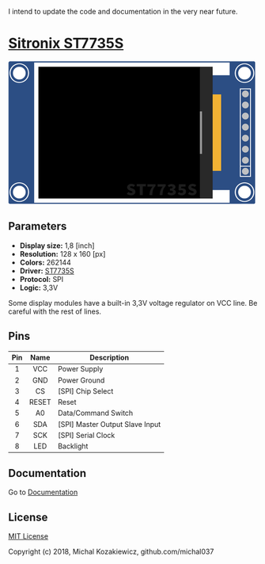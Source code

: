 I intend to update the code and documentation in the very near future.

# [Sitronix ST7735S](http://www.sitronix.com.tw/en/product/Driver/mobile_display.html)
[![ST7735S png](documentation/img/st7735s-small.png)](documentation/img/st7735s-full.png)


## Parameters
* **Display size:** 1,8 [inch]
* **Resolution:** 128 x 160 [px]
* **Colors:** 262144
* **Driver:** [ST7735S](documentation/datasheet/st7735s_datasheet_v1.4.pdf)
* **Protocol:** SPI
* **Logic:** 3,3V

Some display modules have a built-in 3,3V voltage regulator on VCC line. Be careful with the rest of lines.

## Pins
| Pin | Name | Description |
| :---: | :---: | --- |
| 1 | VCC | Power Supply |
| 2 | GND | Power Ground |
| 3 | CS | [SPI] Chip Select |
| 4 | RESET | Reset |
| 5 | A0 | Data/Command Switch |
| 6 | SDA | [SPI] Master Output Slave Input |
| 7 | SCK | [SPI] Serial Clock |
| 8 | LED | Backlight |


## Documentation
Go to [Documentation](documentation/readme.md)


## License
[MIT License](license.txt)

Copyright (c) 2018, Michal Kozakiewicz, github.com/michal037

